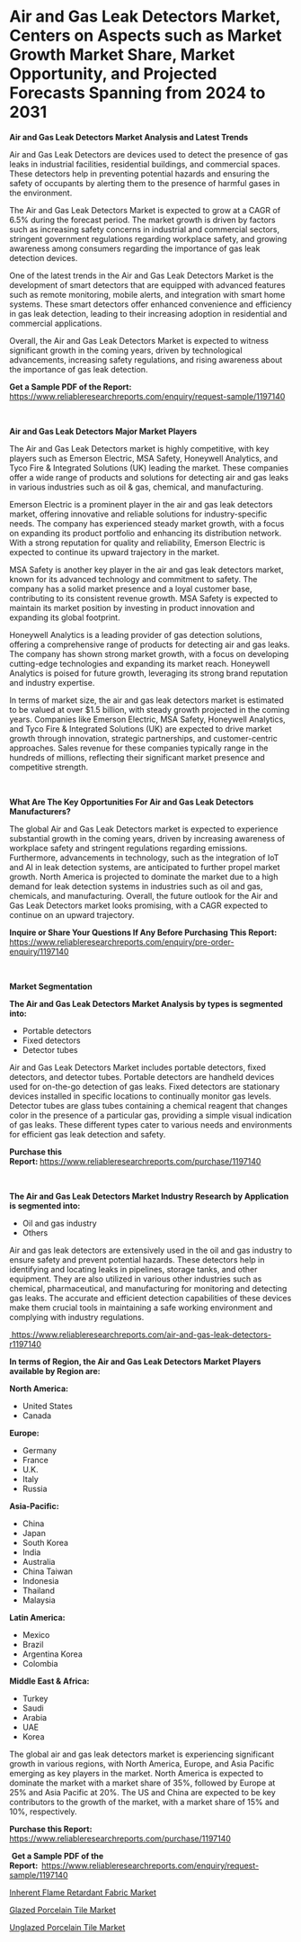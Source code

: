 <p><h1>Air and Gas Leak Detectors Market, Centers on Aspects such as Market Growth Market Share, Market Opportunity, and Projected Forecasts Spanning from 2024 to 2031</h1></p><p><strong>Air and Gas Leak Detectors Market Analysis and Latest Trends</strong></p>
<p><p>Air and Gas Leak Detectors are devices used to detect the presence of gas leaks in industrial facilities, residential buildings, and commercial spaces. These detectors help in preventing potential hazards and ensuring the safety of occupants by alerting them to the presence of harmful gases in the environment.</p><p>The Air and Gas Leak Detectors Market is expected to grow at a CAGR of 6.5% during the forecast period. The market growth is driven by factors such as increasing safety concerns in industrial and commercial sectors, stringent government regulations regarding workplace safety, and growing awareness among consumers regarding the importance of gas leak detection devices.</p><p>One of the latest trends in the Air and Gas Leak Detectors Market is the development of smart detectors that are equipped with advanced features such as remote monitoring, mobile alerts, and integration with smart home systems. These smart detectors offer enhanced convenience and efficiency in gas leak detection, leading to their increasing adoption in residential and commercial applications.</p><p>Overall, the Air and Gas Leak Detectors Market is expected to witness significant growth in the coming years, driven by technological advancements, increasing safety regulations, and rising awareness about the importance of gas leak detection.</p></p>
<p><strong>Get a Sample PDF of the Report:&nbsp;</strong> <a href="https://www.reliableresearchreports.com/enquiry/request-sample/1197140">https://www.reliableresearchreports.com/enquiry/request-sample/1197140</a></p>
<p>&nbsp;</p>
<p><strong>Air and Gas Leak Detectors Major Market Players</strong></p>
<p><p>The Air and Gas Leak Detectors market is highly competitive, with key players such as Emerson Electric, MSA Safety, Honeywell Analytics, and Tyco Fire & Integrated Solutions (UK) leading the market. These companies offer a wide range of products and solutions for detecting air and gas leaks in various industries such as oil & gas, chemical, and manufacturing.</p><p>Emerson Electric is a prominent player in the air and gas leak detectors market, offering innovative and reliable solutions for industry-specific needs. The company has experienced steady market growth, with a focus on expanding its product portfolio and enhancing its distribution network. With a strong reputation for quality and reliability, Emerson Electric is expected to continue its upward trajectory in the market.</p><p>MSA Safety is another key player in the air and gas leak detectors market, known for its advanced technology and commitment to safety. The company has a solid market presence and a loyal customer base, contributing to its consistent revenue growth. MSA Safety is expected to maintain its market position by investing in product innovation and expanding its global footprint.</p><p>Honeywell Analytics is a leading provider of gas detection solutions, offering a comprehensive range of products for detecting air and gas leaks. The company has shown strong market growth, with a focus on developing cutting-edge technologies and expanding its market reach. Honeywell Analytics is poised for future growth, leveraging its strong brand reputation and industry expertise.</p><p>In terms of market size, the air and gas leak detectors market is estimated to be valued at over $1.5 billion, with steady growth projected in the coming years. Companies like Emerson Electric, MSA Safety, Honeywell Analytics, and Tyco Fire & Integrated Solutions (UK) are expected to drive market growth through innovation, strategic partnerships, and customer-centric approaches. Sales revenue for these companies typically range in the hundreds of millions, reflecting their significant market presence and competitive strength.</p></p>
<p>&nbsp;</p>
<p><strong>What Are The Key Opportunities For Air and Gas Leak Detectors Manufacturers?</strong></p>
<p><p>The global Air and Gas Leak Detectors market is expected to experience substantial growth in the coming years, driven by increasing awareness of workplace safety and stringent regulations regarding emissions. Furthermore, advancements in technology, such as the integration of IoT and AI in leak detection systems, are anticipated to further propel market growth. North America is projected to dominate the market due to a high demand for leak detection systems in industries such as oil and gas, chemicals, and manufacturing. Overall, the future outlook for the Air and Gas Leak Detectors market looks promising, with a CAGR expected to continue on an upward trajectory.</p></p>
<p><strong>Inquire or Share Your Questions If Any Before Purchasing This Report:</strong> <a href="https://www.reliableresearchreports.com/enquiry/pre-order-enquiry/1197140">https://www.reliableresearchreports.com/enquiry/pre-order-enquiry/1197140</a></p>
<p>&nbsp;</p>
<p><strong>Market Segmentation</strong></p>
<p><strong>The Air and Gas Leak Detectors Market Analysis by types is segmented into:</strong></p>
<p><ul><li>Portable detectors</li><li>Fixed detectors</li><li>Detector tubes</li></ul></p>
<p><p>Air and Gas Leak Detectors Market includes portable detectors, fixed detectors, and detector tubes. Portable detectors are handheld devices used for on-the-go detection of gas leaks. Fixed detectors are stationary devices installed in specific locations to continually monitor gas levels. Detector tubes are glass tubes containing a chemical reagent that changes color in the presence of a particular gas, providing a simple visual indication of gas leaks. These different types cater to various needs and environments for efficient gas leak detection and safety.</p></p>
<p><strong>Purchase this Report:&nbsp;</strong><a href="https://www.reliableresearchreports.com/purchase/1197140">https://www.reliableresearchreports.com/purchase/1197140</a></p>
<p>&nbsp;</p>
<p><strong>The Air and Gas Leak Detectors Market Industry Research by Application is segmented into:</strong></p>
<p><ul><li>Oil and gas industry</li><li>Others</li></ul></p>
<p><p>Air and gas leak detectors are extensively used in the oil and gas industry to ensure safety and prevent potential hazards. These detectors help in identifying and locating leaks in pipelines, storage tanks, and other equipment. They are also utilized in various other industries such as chemical, pharmaceutical, and manufacturing for monitoring and detecting gas leaks. The accurate and efficient detection capabilities of these devices make them crucial tools in maintaining a safe working environment and complying with industry regulations.</p></p>
<p><a href="https://www.reliableresearchreports.com/air-and-gas-leak-detectors-r1197140">&nbsp;https://www.reliableresearchreports.com/air-and-gas-leak-detectors-r1197140</a></p>
<p><strong>In terms of Region, the Air and Gas Leak Detectors Market Players available by Region are:</strong></p>
<p>
    <p> <strong> North America: </strong>
        <ul>
            <li>United States</li>
            <li>Canada</li>
        </ul>
        </p> 
    <p> <strong> Europe: </strong>
        <ul>
            <li>Germany</li>
            <li>France</li>
            <li>U.K.</li>
            <li>Italy</li>
            <li>Russia</li>
        </ul>
        </p> 
    <p> <strong> Asia-Pacific: </strong>
        <ul>
            <li>China</li>
            <li>Japan</li>
            <li>South Korea</li>
            <li>India</li>
            <li>Australia</li>
            <li>China Taiwan</li>
            <li>Indonesia</li>
            <li>Thailand</li>
            <li>Malaysia</li>
        </ul>
        </p> 
    <p> <strong> Latin America: </strong>
        <ul>
            <li>Mexico</li>
            <li>Brazil</li>
            <li>Argentina Korea</li>
            <li>Colombia</li>
        </ul>
        </p> 
    <p> <strong> Middle East & Africa: </strong>
        <ul>
            <li>Turkey</li>
            <li>Saudi</li>
            <li>Arabia</li>
            <li>UAE</li>
            <li>Korea</li>
        </ul>
    </p>
    </p>
<p><p>The global air and gas leak detectors market is experiencing significant growth in various regions, with North America, Europe, and Asia Pacific emerging as key players in the market. North America is expected to dominate the market with a market share of 35%, followed by Europe at 25% and Asia Pacific at 20%. The US and China are expected to be key contributors to the growth of the market, with a market share of 15% and 10%, respectively.</p></p>
<p><strong>Purchase this Report: </strong><a href="https://www.reliableresearchreports.com/purchase/1197140">https://www.reliableresearchreports.com/purchase/1197140</a></p>
<p>&nbsp;<strong>Get a Sample PDF of the Report:&nbsp;&nbsp;</strong><a href="https://www.reliableresearchreports.com/enquiry/request-sample/1197140">https://www.reliableresearchreports.com/enquiry/request-sample/1197140</a></p>
<p><strong></strong></p>
<p><p><a href="https://circular-yam-9b9.notion.site/Inherent-Flame-Retardant-Fabric-Market-Analysis-and-Sze-Forecasted-for-period-from-2024-to-2031-e084856be2fc495ca2b7e7285870a10b">Inherent Flame Retardant Fabric Market</a></p><p><a href="https://cedar-agate-3da.notion.site/Glazed-Porcelain-Tile-Market-Focuses-on-Market-Share-Size-and-Projected-Forecast-Till-2031-b97b42d1c3924eeaa08434fd59d229bf">Glazed Porcelain Tile Market</a></p><p><a href="https://copper-carbon-84f.notion.site/Unglazed-Porcelain-Tile-Market-Trends-and-Market-Analysis-forecasted-for-period-2024-2031-f7c349bd6d90409f9d03cae820f71e8c">Unglazed Porcelain Tile Market</a></p></p>
